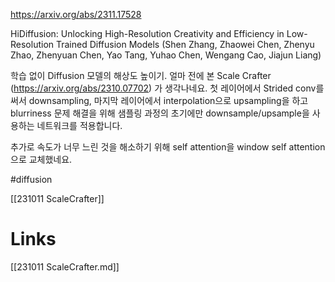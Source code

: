 https://arxiv.org/abs/2311.17528

HiDiffusion: Unlocking High-Resolution Creativity and Efficiency in Low-Resolution Trained Diffusion Models (Shen Zhang, Zhaowei Chen, Zhenyu Zhao, Zhenyuan Chen, Yao Tang, Yuhao Chen, Wengang Cao, Jiajun Liang)

학습 없이 Diffusion 모델의 해상도 높이기. 얼마 전에 본 Scale Crafter (https://arxiv.org/abs/2310.07702) 가 생각나네요. 첫 레이어에서 Strided conv를 써서 downsampling, 마지막 레이어에서 interpolation으로 upsampling을 하고 blurriness 문제 해결을 위해 샘플링 과정의 초기에만 downsample/upsample을 사용하는 네트워크를 적용합니다.

추가로 속도가 너무 느린 것을 해소하기 위해 self attention을 window self attention으로 교체했네요.

#diffusion 

[[231011 ScaleCrafter]]

# Links

[[231011 ScaleCrafter.md]]